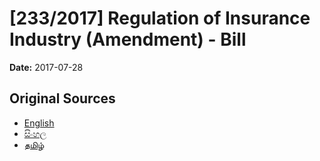 # [233/2017] Regulation of Insurance Industry  (Amendment) - Bill

**Date:** 2017-07-28

## Original Sources

- [English](https://documents.gov.lk/view/bills/2017/7/233-2017_E.pdf)
- [සිංහල](https://documents.gov.lk/view/bills/2017/7/233-2017_S.pdf)
- [தமிழ்](https://documents.gov.lk/view/bills/2017/7/233-2017_T.pdf)
